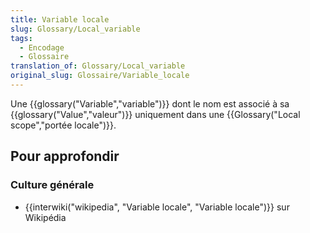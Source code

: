 ```yaml
---
title: Variable locale
slug: Glossary/Local_variable
tags:
  - Encodage
  - Glossaire
translation_of: Glossary/Local_variable
original_slug: Glossaire/Variable_locale
---
```

Une {{glossary("Variable","variable")}} dont le nom est associé à sa {{glossary("Value","valeur")}} uniquement dans une {{Glossary("Local scope","portée locale")}}.

## Pour approfondir

### Culture générale

- {{interwiki("wikipedia", "Variable locale", "Variable locale")}} sur Wikipédia
